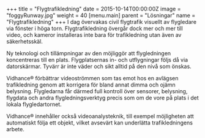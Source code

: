 +++
title = "Flygtrafikledning"
date = 2015-10-14T00:00:00Z
image = "foggyRunway.jpg"
weight = 40
[menu.main]
parent = "Lösningar"
name = "Flygtrafikledning"
+++
I dag övervakas civil flygtrafik visuellt av flygledare via fönster i höga torn. Flygtrafikledning övergår dock mer och mer till video, och kameror installeras inte bara för trafikledning utan även av säkerhetsskäl.

Ny teknologi och tillämpningar av den möjliggör att flygledningen koncentreras till en plats. Flygplatsernas in- och utflygningar följs då via datorskärmar. Tyvärr är inte väder och sikt alltid på den nivå som önskas.
<!--more-->
Vidhance® förbättrar videoströmmen som tas emot hos en avlägsen trafikledning genom att korrigera för bland annat dimma och ojämn belysning. Flygledarna får därmed full kontroll över sensorer, belysning, flygdata och andra flygledningsverktyg precis som om de vore på plats i det lokala flygledartornet.

Vidhance® innehåller också videoanalysteknik, till exempel möjligheten att automatiskt följa ett objekt, vilket avsevärt kan underlätta trafikledningens arbete.

